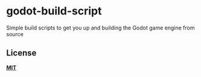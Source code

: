 # godot-build-script

Simple build scripts to get you up and building the Godot game engine from source

## License

**[MIT](LICENSE)**
